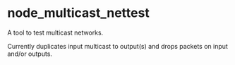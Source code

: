 # node_multicast_nettest

A tool to test multicast networks.

Currently duplicates input multicast to output(s) and drops packets on input and/or outputs.
